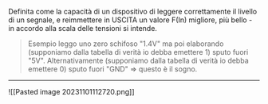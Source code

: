 Definita come la capacità di un dispositivo di leggere correttamente il livello di un segnale, e reimmettere in USCITA un valore F(In) migliore, più bello - in accordo alla scala delle tensioni si intende.

>Esempio leggo uno zero schifoso "1.4V" ma poi elaborando (supponiamo dalla tabella di verità io debba emettere 1) sputo fuori "5V". Alternativamente (supponiamo dalla tabella di verità io debba emettere 0) sputo fuori "GND" => questo è il sogno.

---

![[Pasted image 20231101112720.png]]